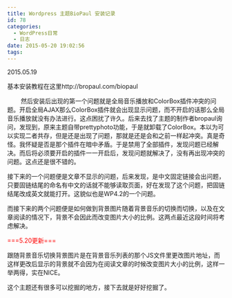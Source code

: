 ```yaml
---
title: Wordpress 主题BioPaul 安装记录
id: 78
categories:
  - WordPress日常
  - 日志
date: 2015-05-20 19:02:56
tags:
---
```


2015.05.19

基本安装教程在这里http://bropaul.com/biopaul

<!--more-->        然后安装后出现的第一个问题就是全局音乐播放和ColorBox插件冲突的问题。开启全局AJAX那么ColorBox插件就会出现显示问题，而不开启的话那么全局音乐播放就没有办法进行。这点困扰了许久。后来去找了主题的制作者bropaul询问，发现到，原来主题自带prettyphoto功能，于是就卸载了ColorBox。本以为可以实现二者共存，但是还是出现了问题，那就是还是会和之前一样起冲突。真是奇怪。我怀疑是否是那个插件在暗中矛盾。于是禁用了全部插件，发现问题已经解决。而后将必须要开启的插件一一开启后，发现问题就解决了，没有再出现冲突的问题。这点还是很不错的。

接下来的一个问题便是文章不显示的问题，后来发现，是中文固定链接会出问题，只要固链结尾的命名有中文的话就不能够读取页面，好在发现了这个问题，把固链结尾改成英文就能打开。这貌似也是WP4.2的一个问题。

而接下来的两个问题便是如何做到背景图片随着背景音乐的切换而切换，以及在文章阅读的情况下，背景不会因此而改变图片大小的比例。这两点最近这段时间将考虑解决。

<span style="color: #ff0000;">===5.20更新===</span>

跟随背景音乐切换背景图片是在背景音乐列表的那个JS文件里更改图片地址，而这样更改后显示的背景就不会因为在阅读文章的时候改变图片大小的比例，这样一举两得，实在NICE。

这个主题还有很多可以挖掘的地方，接下去就是好好挖掘了。
